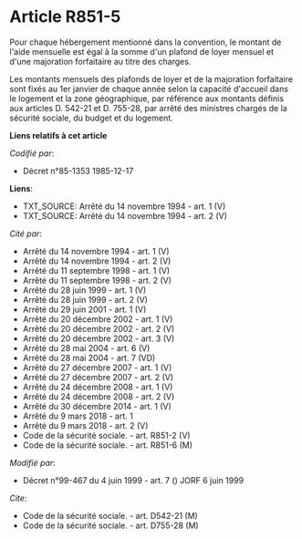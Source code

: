 # Article R851-5

Pour chaque hébergement mentionné dans la convention, le montant de l'aide mensuelle est égal à la somme d'un plafond de
loyer mensuel et d'une majoration forfaitaire au titre des charges.

Les montants mensuels des plafonds de loyer et de la majoration forfaitaire sont fixés au 1er janvier de chaque année selon
la capacité d'accueil dans le logement et la zone géographique, par référence aux montants définis aux articles D. 542-21 et
D. 755-28, par arrêté des ministres chargés de la sécurité sociale, du budget et du logement.

**Liens relatifs à cet article**

_Codifié par_:

  - Décret n°85-1353 1985-12-17

**Liens**:

  - TXT_SOURCE: Arrêté du 14 novembre 1994 - art. 1 (V)
  - TXT_SOURCE: Arrêté du 14 novembre 1994 - art. 2 (V)

_Cité par_:

  - Arrêté du 14 novembre 1994 - art. 1 (V)
  - Arrêté du 14 novembre 1994 - art. 2 (V)
  - Arrêté du 11 septembre 1998 - art. 1 (V)
  - Arrêté du 11 septembre 1998 - art. 2 (V)
  - Arrêté du 28 juin 1999 - art. 1 (V)
  - Arrêté du 28 juin 1999 - art. 2 (V)
  - Arrêté du 29 juin 2001 - art. 1 (V)
  - Arrêté du 20 décembre 2002 - art. 1 (V)
  - Arrêté du 20 décembre 2002 - art. 2 (V)
  - Arrêté du 20 décembre 2002 - art. 3 (V)
  - Arrêté du 28 mai 2004 - art. 6 (V)
  - Arrêté du 28 mai 2004 - art. 7 (VD)
  - Arrêté du 27 décembre 2007 - art. 1 (V)
  - Arrêté du 27 décembre 2007 - art. 2 (V)
  - Arrêté du 24 décembre 2008 - art. 1 (V)
  - Arrêté du 24 décembre 2008 - art. 2 (V)
  - Arrêté du 30 décembre 2014 - art. 1 (V)
  - Arrêté du 9 mars 2018 - art. 1
  - Arrêté du 9 mars 2018 - art. 2 (V)
  - Code de la sécurité sociale. - art. R851-2 (V)
  - Code de la sécurité sociale. - art. R851-6 (M)

_Modifié par_:

  - Décret n°99-467 du 4 juin 1999 - art. 7 () JORF 6 juin 1999

_Cite_:

  - Code de la sécurité sociale. - art. D542-21 (M)
  - Code de la sécurité sociale. - art. D755-28 (M)
